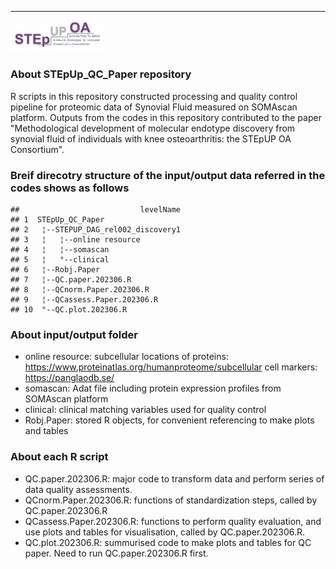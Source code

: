 ---
<img src="STEPUPlogo.png" width="30%" />

### About STEpUp_QC_Paper repository
R scripts in this repository constructed processing and quality control pipeline for proteomic data of Synovial Fluid measured on SOMAscan platform. Outputs from the codes in this repository contributed to the paper "Methodological development of molecular endotype discovery from synovial fluid of individuals with knee osteoarthritis: the STEpUP OA Consortium".

### Breif direcotry structure of the input/output data referred in the codes shows as follows


```
##                           levelName
## 1  STEpUp_QC_Paper                 
## 2   ¦--STEPUP_DAG_rel002_discovery1
## 3   ¦   ¦--online resource         
## 4   ¦   ¦--somascan                
## 5   ¦   °--clinical                
## 6   ¦--Robj.Paper                  
## 7   ¦--QC.paper.202306.R           
## 8   ¦--QCnorm.Paper.202306.R       
## 9   ¦--QCassess.Paper.202306.R     
## 10  °--QC.plot.202306.R
```

### About input/output folder
* online resource: subcellular locations of proteins: https://www.proteinatlas.org/humanproteome/subcellular
                   cell markers: https://panglaodb.se/ 
* somascan: Adat file including protein expression profiles from SOMAscan platform
* clinical: clinical matching variables used for quality control 
* Robj.Paper: stored R objects, for convenient referencing to make plots and tables  

### About each R script
* QC.paper.202306.R: major code to transform data and perform series of data quality assessments.
* QCnorm.Paper.202306.R: functions of standardization steps, called by QC.paper.202306.R 
* QCassess.Paper.202306.R: functions to perform quality evaluation, and use plots and tables for visualisation, called by QC.paper.202306.R.
* QC.plot.202306.R: summurised code to make plots and tables for QC paper. Need to run QC.paper.202306.R first.

